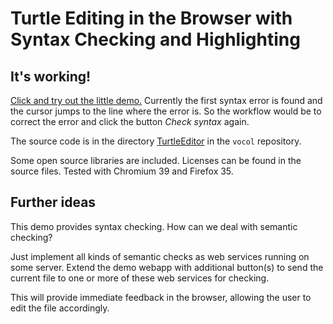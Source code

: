 # Turtle Editing in the Browser with Syntax Checking and Highlighting

## It's working!

[Click and try out the little demo.](https://rawgit.com/mobivoc/vocol/master/TurtleEditor/github-ttl-editor.html)
Currently the first syntax error is found and the cursor jumps to the
line where the error is. So the workflow would be to correct the error
and click the button *Check syntax* again.

The source code is in the directory
[TurtleEditor](https://github.com/mobivoc/vocol/tree/master/TurtleEditor)
in the `vocol` repository.

Some open source libraries are included. Licenses can be found in the
source files. Tested with Chromium 39 and Firefox 35.

## Further ideas

This demo provides syntax checking. How can we deal with semantic checking?

Just implement all kinds of semantic checks as web services running on
some server. Extend the demo webapp with additional button(s) to send
the current file to one or more of these web services for checking.

This will provide immediate feedback in the browser,
allowing the user to edit the file accordingly.
